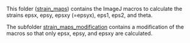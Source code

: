 This folder ([strain_maps](strain_maps/)) contains the ImageJ macros to calculate the strains epsx, epsy, epsxy (=epsyx), eps1, eps2, and theta.

The subfolder [strain_maps_modification](strain_maps_modification/) contains a modification of the macros so that only epsx, epsy, and epsxy are calculated.
